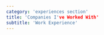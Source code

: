 ```yaml
---
category: 'experiences section'
title: 'Companies I've Worked With'
subtitle: 'Work Experience'
---
```

